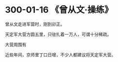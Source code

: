 # 300-01-16 《曾从文·操练》

曾从文走进军营时，刚到卯正。

天定军大营方圆五里，只驻扎着一万人，可谓十分稀疏。

大营周围有

近些年间，京师里丁口日增，不少人都建议将天定军大营。

